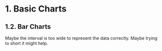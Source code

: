 # 1. Basic Charts
## 1.2. Bar Charts
Maybe the interval is too wide to represent the data correctly. Maybe trying to short it might help.
